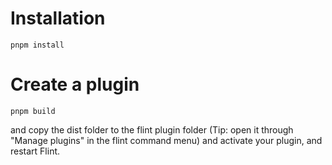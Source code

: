 # Installation

`pnpm install`

# Create a plugin

`pnpm build`

and copy the dist folder to the flint plugin folder (Tip: open it through "Manage plugins" in the flint command menu) and activate your plugin, and restart Flint.
